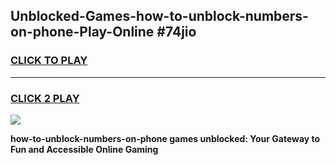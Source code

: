 
## Unblocked-Games-how-to-unblock-numbers-on-phone-Play-Online #74jio
<h3>
<a href="https://news.freeplayer.one?title=how-to-unblock-numbers-on-phone&ref=3">CLICK TO PLAY</a></h3>
<hr>

<h3>
<a href="https://news.freeplayer.one?title=how-to-unblock-numbers-on-phone&ref=3">CLICK 2 PLAY</a>
  
</h3>

<a href="https://news.freeplayer.one?title=how-to-unblock-numbers-on-phone&ref=3"><img src="https://clearcache.store/games.png"></a>


**how-to-unblock-numbers-on-phone games unblocked: Your Gateway to Fun and Accessible Online Gaming**
